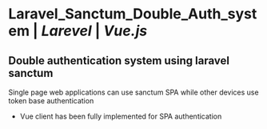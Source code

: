 # Laravel_Sanctum_Double_Auth_system | *Larevel* | *Vue.js*
## Double authentication system using laravel sanctum  
 Single page web applications can use sanctum SPA while other devices use token base authentication
 <ul>
 <li> Vue client has been fully implemented for SPA authentication </li>
 </ul>
